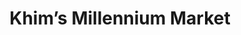 ---
title: "Khim’s Millennium Market"
url: /brooklyn/khims-millennium-market/
shop: Lebensmittel
---